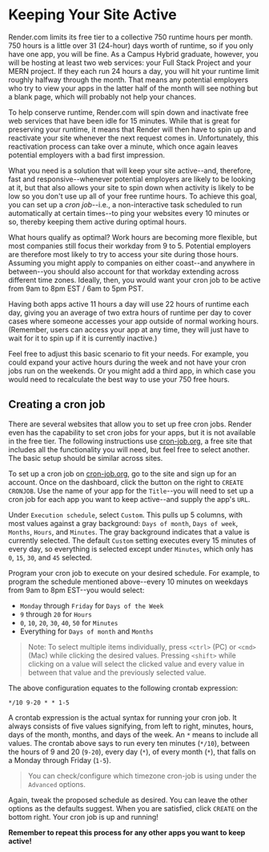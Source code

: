 # Keeping Your Site Active

Render.com limits its free tier to a collective 750 runtime hours per month. 750
hours is a little over 31 (24-hour) days worth of runtime, so if you only have
one app, you will be fine. As a Campus Hybrid graduate, however, you will be
hosting at least two web services: your Full Stack Project and your MERN
project. If they each run 24 hours a day, you will hit your runtime limit
roughly halfway through the month. That means any potential employers who try to
view your apps in the latter half of the month will see nothing but a blank
page, which will probably not help your chances.

To help conserve runtime, Render.com will spin down and inactivate free web
services that have been idle for 15 minutes. While that is great for preserving
your runtime, it means that Render will then have to spin up and reactivate your
site whenever the next request comes in. Unfortunately, this reactivation
process can take over a minute, which once again leaves potential employers with
a bad first impression.

What you need is a solution that will keep your site active--and, therefore,
fast and responsive--whenever potential employers are likely to be looking at
it, but that also allows your site to spin down when activity is likely to be
low so you don't use up all of your free runtime hours. To achieve this goal,
you can set up a _cron job_--i.e., a non-interactive task scheduled to run
automatically at certain times--to ping your websites every 10 minutes or so,
thereby keeping them active during optimal hours.

What hours qualify as optimal? Work hours are becoming more flexible, but most
companies still focus their workday from 9 to 5. Potential employers are
therefore most likely to try to access your site during those hours.
Assuming you might apply to companies on either coast--and anywhere in
between--you should also account for that workday extending across different
time zones. Ideally, then, you would want your cron job to be active from 9am
to 8pm EST / 6am to 5pm PST.

Having both apps active 11 hours a day will use 22 hours of runtime each day,
giving you an average of two extra hours of runtime per day to cover cases where
someone accesses your app outside of normal working hours. (Remember, users can
access your app at any time, they will just have to wait for it to spin up if it
is currently inactive.)

Feel free to adjust this basic scenario to fit your needs. For example, you
could expand your active hours during the week and not have your cron jobs run
on the weekends. Or you might add a third app, in which case you would need to
recalculate the best way to use your 750 free hours.

## Creating a cron job

There are several websites that allow you to set up free cron jobs. Render even
has the capability to set cron jobs for your apps, but it is not available in
the free tier. The following instructions use [cron-job.org], a free site that
includes all the functionality you will need, but feel free to select another.
The basic setup should be similar across sites.

To set up a cron job on [cron-job.org], go to the site and sign up for an
account. Once on the dashboard, click the button on the right to `CREATE
CRONJOB`. Use the name of your app for the `Title`--you will need to set up a
cron job for each app you want to keep active--and supply the app's `URL`.

Under `Execution schedule`, select `Custom`. This pulls up 5 columns, with most
values against a gray background: `Days of month`, `Days of week`, `Months`,
`Hours`, and `Minutes`. The gray background indicates that a value is currently
selected. The default `Custom` setting executes every 15 minutes of every day,
so everything is selected except under `Minutes`, which only has `0`, `15`,
`30`, and `45` selected.

Program your cron job to execute on your desired schedule. For example, to
program the schedule mentioned above--every 10 minutes on weekdays from 9am to
8pm EST--you would select:

* `Monday` through `Friday` for `Days of the Week`
* `9` through `20` for `Hours`
* `0`, `10`, `20`, `30`, `40`, `50` for `Minutes`
* Everything for `Days of month` and `Months`

> Note: To select multiple items individually, press `<ctrl>` (PC) or `<cmd>`
> (Mac) while clicking the desired values. Pressing `<shift>` while clicking on
> a value will select the clicked value and every value in between that value
> and the previously selected value.

The above configuration equates to the following crontab expression:

```plaintext
*/10 9-20 * * 1-5
```

A crontab expression is the actual syntax for running your cron job. It always
consists of five values signifying, from left to right, minutes, hours, days of
the month, months, and days of the week. An `*` means to include all values. The
crontab above says to run every ten minutes (`*/10`), between the hours of 9 and
20 (`9-20`), every day (`*`), of every month (`*`), that falls on a Monday
through Friday (`1-5`).

> You can check/configure which timezone cron-job is using under the `Advanced`
> options.

Again, tweak the proposed schedule as desired. You can leave the other options
as the defaults suggest. When you are satisfied, click `CREATE` on the bottom
right. Your cron job is up and running!

**Remember to repeat this process for any other apps you want to keep active!**

[cron-job.org]: https://console.cron-job.org/signup
